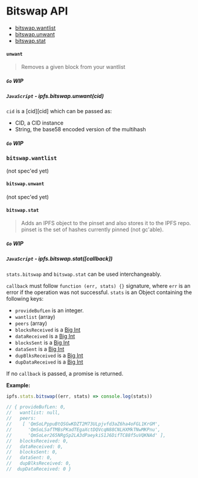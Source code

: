 # Bitswap API

* [bitswap.wantlist](#bitswapwantlist)
* [bitswap.unwant](#bitswapunwant)
* [bitswap.stat](#bitswapstat)

#### `unwant`

> Removes a given block from your wantlist

##### `Go` **WIP**

##### `JavaScript` - ipfs.bitswap.unwant(cid)

`cid` is a [cid][cid] which can be passed as:

- CID, a CID instance
- String, the base58 encoded version of the multihash

##### `Go` **WIP**

### `bitswap.wantlist`

(not spec'ed yet)

#### `bitswap.unwant`

(not spec'ed yet)

#### `bitswap.stat`

> Adds an IPFS object to the pinset and also stores it to the IPFS repo. pinset is the set of hashes currently pinned (not gc'able).

##### `Go` **WIP**

##### `JavaScript` - ipfs.bitswap.stat([callback])

`stats.bitswap` and `bitswap.stat` can be used interchangeably.

`callback` must follow `function (err, stats) {}` signature, where `err` is an error if the operation was not successful. `stats` is an Object containing the following keys:

- `provideBufLen` is an integer.
- `wantlist` (array)
- `peers` (array)
- `blocksReceived` is a [Big Int][1]
- `dataReceived` is a [Big Int][1]
- `blocksSent` is a [Big Int][1]
- `dataSent` is a [Big Int][1]
- `dupBlksReceived` is a [Big Int][1]
- `dupDataReceived` is a [Big Int][1]

If no `callback` is passed, a promise is returned.

**Example:**

```JavaScript
ipfs.stats.bitswap((err, stats) => console.log(stats))

// { provideBufLen: 0,
//   wantlist: null,
//   peers:
//    [ 'QmSoLPppuBtQSGwKDZT2M73ULpjvfd3aZ6ha4oFGL1KrGM',
//      'QmSoLSafTMBsPKadTEgaXctDQVcqN88CNLHXMkTNwMKPnu',
//      'QmSoLer265NRgSp2LA3dPaeykiS1J6DifTC88f5uVQKNAd' ],
//   blocksReceived: 0,
//   dataReceived: 0,
//   blocksSent: 0,
//   dataSent: 0,
//   dupBlksReceived: 0,
//  dupDataReceived: 0 }
```

[1]: https://github.com/MikeMcl/big.js/
